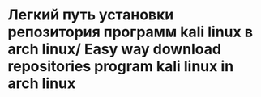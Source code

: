 # Легкий путь установки репозитория программ kali linux в arch linux/ Easy way download repositories program kali linux in arch linux
